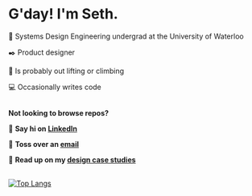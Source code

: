 # G'day! I'm Seth.

🚀 Systems Design Engineering undergrad at the University of Waterloo

✒️ Product designer

💪 Is probably out lifting or climbing

💻 Occasionally writes code
##
**Not looking to browse repos?**

💬 **Say hi on [LinkedIn](https://www.linkedin.com/in/sethvm)**

📧 **Toss over an [email](mailto:sethvm64@gmail.com?cc=svmoreno@uwaterloo.ca)**

📂 **Read up on my [design case studies](https://sethvm.netlify.app)**
##

<!--
[![Seth's GitHub stats](https://github-readme-stats.vercel.app/api?username=sethvm&show_icons=true&theme=dark)](https://github.com/anuraghazra/github-readme-stats)
-->

[![Top Langs](https://github-readme-stats.vercel.app/api/top-langs/?username=sethvm&layout=compact&theme=onedark)](https://github.com/anuraghazra/github-readme-stats)

<!--
**sethvm/sethvm** is a ✨ _special_ ✨ repository because its `README.md` (this file) appears on your GitHub profile.

Here are some ideas to get you started:

- 🔭 I’m currently working on ...
- 🌱 I’m currently learning ...
- 👯 I’m looking to collaborate on ...
- 🤔 I’m looking for help with ...
- 💬 Ask me about ...
- 📫 How to reach me: ...
- 😄 Pronouns: ...
- ⚡ Fun fact: ...
-->
